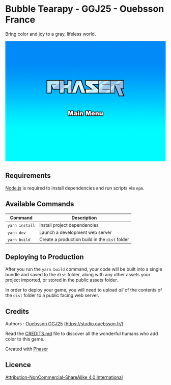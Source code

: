 # Bubble Tearapy - GGJ25 - Ouebsson France 

Bring color and joy to a gray, lifeless world.

![screenshot](screenshot.png)

## Requirements

[Node.js](https://nodejs.org) is required to install dependencies and run scripts via `npm`.

## Available Commands

| Command               | Description |
|-----------------------|-------------|
| `yarn install`        | Install project dependencies |
| `yarn dev`            | Launch a development web server |
| `yarn build`          | Create a production build in the `dist` folder |


## Deploying to Production

After you run the `yarn build` command, your code will be built into a single bundle and saved to the `dist` folder, along with any other assets your project imported, or stored in the public assets folder.

In order to deploy your game, you will need to upload *all* of the contents of the `dist` folder to a public facing web server.

## Credits

Authors : [Ouebsson GGJ25](mailto:bonjour@ouebsson.fr) (https://studio.ouebsson.fr/)

Read the [CREDITS.md](CREDITS.md) file to discover all the wonderful humans who add color to this game.

Created with [Phaser](https://phaser.io)

## Licence

[Attribution-NonCommercial-ShareAlike 4.0 International](https://creativecommons.org/licenses/by-nc-sa/4.0/)